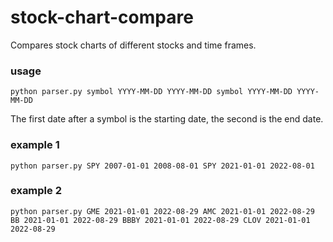 # stock-chart-compare
Compares stock charts of different stocks and time frames.

### usage
```python parser.py symbol YYYY-MM-DD YYYY-MM-DD symbol YYYY-MM-DD YYYY-MM-DD```

The first date after a symbol is the starting date, the second is the end date.
### example 1
```python parser.py SPY 2007-01-01 2008-08-01 SPY 2021-01-01 2022-08-01```
### example 2
```python parser.py GME 2021-01-01 2022-08-29 AMC 2021-01-01 2022-08-29 BB 2021-01-01 2022-08-29 BBBY 2021-01-01 2022-08-29 CLOV 2021-01-01 2022-08-29```
